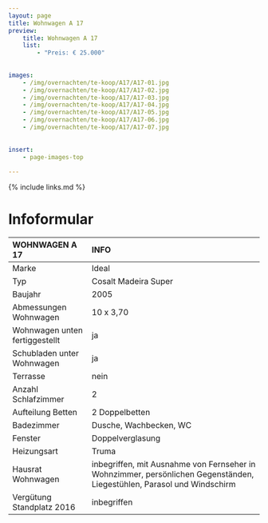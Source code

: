 ```yaml
---
layout: page
title: Wohnwagen A 17
preview: 
    title: Wohnwagen A 17
    list:
        - "Preis: € 25.000"
        
        
images:
    - /img/overnachten/te-koop/A17/A17-01.jpg
    - /img/overnachten/te-koop/A17/A17-02.jpg
    - /img/overnachten/te-koop/A17/A17-03.jpg
    - /img/overnachten/te-koop/A17/A17-04.jpg
    - /img/overnachten/te-koop/A17/A17-05.jpg
    - /img/overnachten/te-koop/A17/A17-06.jpg
    - /img/overnachten/te-koop/A17/A17-07.jpg
    
    
insert:
    - page-images-top
    
---
```


{% include links.md %}



# Infoformular

WOHNWAGEN A 17               | INFO        | 
:---------------------------|:------------|
Marke                       |Ideal                
Typ                        |Cosalt Madeira Super               
Baujahr                    |2005       
Abmessungen Wohnwagen      |10 x 3,70
Wohnwagen unten fertiggestellt  |ja       
Schubladen unter Wohnwagen          |ja      
Terrasse                      |nein 
Anzahl Schlafzimmer         |2
Aufteilung Betten              |2 Doppelbetten
Badezimmer                  |Dusche, Wachbecken, WC
Fenster                       |Doppelverglasung
Heizungsart            |Truma
Hausrat Wohnwagen             |inbegriffen, mit Ausnahme von Fernseher in Wohnzimmer, persönlichen Gegenständen, Liegestühlen, Parasol und Windschirm
Vergütung Standplatz 2016  |inbegriffen
